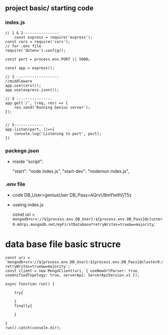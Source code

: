 ## project basic/ starting code

### index.js
    // 1 & 2----------------
        const express = require('express');
    const cors = require('cors');
    // for .env file
    require('dotenv').config();

    const port = process.env.PORT || 5000;

    const app = express();

    // 3 -------------------
    //middleware
    app.use(cors());
    app.use(express.json());

    // 4 ----------------
    app.get('/', (req, res) => {
        res.send('Running Genius server');
    });


    // 5-------------
    app.listen(port, ()=>{
        console.log('Listening to port', port);
    })


### packege.json

* inside "script": 

    "start": "node index.js",
    "start-dev": "nodemon index.js",


### .env file

* code 
        DB_User=geniusUser
    DB_Pass=AQrvU8mYte9VjT5z

* useing index.js

    const uri = `mongodb+srv://${process.env.DB_User}:${process.env.DB_Pass}@cluster0.mdrpi.mongodb.net/myFirstDatabase?retryWrites=true&w=majority`;


# data base file basic strucre


    const uri = `mongodb+srv://${process.env.DB_User}:${process.env.DB_Pass}@cluster0.mdrpi.mongodb.net/myFirstDatabase?retryWrites=true&w=majority`;
    const client = new MongoClient(uri, { useNewUrlParser: true, useUnifiedTopology: true, serverApi: ServerApiVersion.v1 });

    async function run() {
        
        try{
    
        }
        finally{

        }

    }
    run().catch(console.dir);